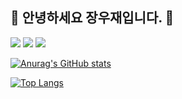 ## 👋 안녕하세요 장우재입니다. 👋

<a href="https://www.instagram.com/wooooo_ji94" target="_blank"><img src="https://img.shields.io/badge/Instagram-E4405F?style=flat-square&logo=Instagram&logoColor=white"/></a>
<a href="https://www.instagram.com/wooooo_ji94" target="_blank"><img src="https://img.shields.io/badge/Instagram-E4405F?style=flat-square&logo=Instagram&logoColor=white"/></a>
<a href="https://www.instagram.com/wooooo_ji94" target="_blank"><img src="https://img.shields.io/badge/Instagram-E4405F?style=flat-square&logo=Instagram&logoColor=white"/></a>



[![Anurag's GitHub stats](https://github-readme-stats.vercel.app/api?username=WoojaeJang&show_icons=true&theme=radical)](https://github.com/WoojaeJang)

[![Top Langs](https://github-readme-stats.vercel.app/api/top-langs/?username=anuraghazra&layout=compact)](https://github.com/anuraghazra/github-readme-stats)

<!--
**WoojaeJang/WoojaeJang** is a ✨ _special_ ✨ repository because its `README.md` (this file) appears on your GitHub profile.


Here are some ideas to get you started:

- 🔭 I’m currently working on ...
- 🌱 I’m currently learning ...
- 👯 I’m looking to collaborate on ...
- 🤔 I’m looking for help with ...
- 💬 Ask me about ...
- 📫 How to reach me: ...
- 😄 Pronouns: ...
- ⚡ Fun fact: ...
-->

